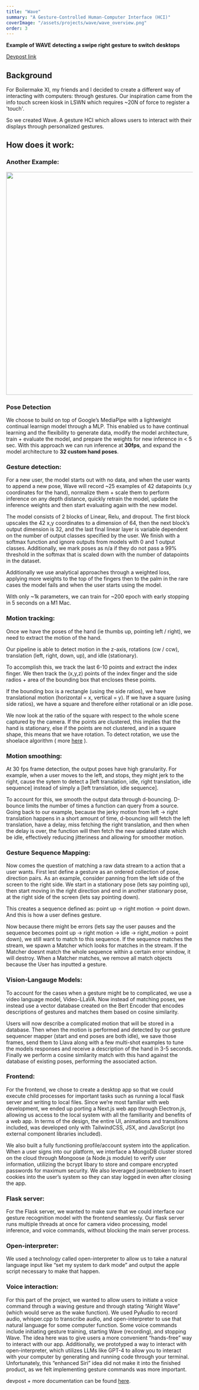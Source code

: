 ```yaml
---
title: "Wave"
summary: "A Gesture-Controlled Human-Computer Interface (HCI)"
coverImage: "/assets/projects/wave/wave_overview.png"
order: 3 
---
```

**Example of WAVE detecting a swipe right gesture to switch desktops**


[Devpost link](https://devpost.com/software/wave-9cr4ni)

## Background

For Boilermake XI, my friends and I decided to create a different way of interacting with computers: through gestures. Our inspiration came from the info touch screen kiosk in LSWN which requires ~20N of force to register a 'touch'. 

So we created Wave. A gesture HCI which allows users to interact with their displays through personalized gestures.

## How does it work:

### Another Example:

<img src="/assets/projects/wave/wave_ex_2.png" width="600" height="600">

### Pose Detection

We choose to build on top of Google’s MediaPipe with a lightweight continual learnign model through a MLP. This enabled us to have continual learning and the flexibility to generate data, modify the model architecture, train + evaluate the model, and prepare the weights for new inference in < 5 sec. With this approach we can run inference at **30fps**, and expand the model architecture to **32 custom hand poses**.

### Gesture detection:

For a new user, the model starts out with no data, and when the user wants to append a new pose, Wave will record ~25 examples of 42 datapoints (x,y coordinates for the hand), normalize them + scale them to perform inference on any depth distance, quickly retrain the model, update the inference weights and then start evaluating again with the new model.

The model consists of 2 blocks of Linear, Relu, and dropout. The first block upscales the 42 x,y coordinates to a dimension of 64, then the next block’s output dimension is 32, and the last final linear layer is variable dependent on the number of output classes specified by the user. We finish with a softmax function and ignore outputs from models with 0 and 1 output classes. Additionally, we mark poses as n/a if they do not pass a 99% threshold in the softmax that is scaled down with the number of datapoints in the dataset.

Additionally we use analytical approaches through a weighted loss, applying more weights to the top of the fingers then to the palm in the rare cases the model fails and when the user starts using the model.

With only ~1k parameters, we can train for ~200 epoch with early stopping in 5 seconds on a M1 Mac.

### Motion tracking:

Once we have the poses of the hand (ie thumbs up, pointing left / right), we need to extract the motion of the hand.

Our pipeline is able to detect motion in the z-axis, rotations (cw / ccw), translation (left, right, down, up), and idle (stationary).

To accomplish this, we track the last 6-10 points and extract the index finger. We then track the (x,y,z) points of the index finger and the side radios + area of the bounding box that encloses these points.

If the bounding box is a rectangle (using the side ratios), we have translational motion (horizontal = x, vertical = y). If we have a square (using side ratios), we have a square and therefore either rotational or an idle pose.

We now look at the ratio of the square with respect to the whole scene captured by the camera. If the points are clustered, this implies that the hand is stationary, else if the points are not clustered, and in a square shape, this means that we have rotation. To detect rotation, we use the shoelace algorithm ( more [here](https://www.101computing.net/the-shoelace-algorithm/) ).

### Motion smoothing:

At 30 fps frame detection, the output poses have high granularity. For example, when a user moves to the left, and stops, they might jerk to the right, cause the sytem to detect a [left translation, idle, right translation, idle sequence] instead of simply a [left translation, idle sequence].

To account for this, we smooth the output data through d-bouncing. D-bounce limits the number of times a function can query from a source. Going back to our example, because the jerky motion from left → right translation happens in a short amount of time, d-bouncing will fetch the left translation, have a delay, miss fetching the right translation, and then when the delay is over, the function will then fetch the new updated state which be idle, effectively reducing jitteriness and allowing for smoother motion.

### Gesture Sequence Mapping:

Now comes the question of matching a raw data stream to a action that a user wants. First lest define a gesture as an ordered collection of pose, direction pairs. As an example, consider panning from the left side of the screen to the right side. We start in a stationary pose (lets say pointing up), then start moving in the right direction and end in another stationary pose, at the right side of the screen (lets say pointing down).

This creates a sequence defined as: point up → right motion → point down. And this is how a user defines gesture.

Now because there might be errors (lets say the user pauses and the sequence becomes point up → right motion → idle → right_motion → point down), we still want to match to this sequence. If the sequence matches the stream, we spawn a Matcher which looks for matches in the stream. If the Matcher doesnt match the whole sequence within a certain error window, it will destroy. When a Matcher matches, we remove all match objects because the User has inputted a gesture.

### Vision-Langauge Models:

To account for the cases when a gesture might be to complicated, we use a video language model, Video-LLaVA. Now instead of matching poses, we instead use a vector database created on the Bert Encoder that encodes descriptions of gestures and matches them based on cosine similarity.

Users will now describe a complicated motion that will be stored in a database. Then when the motion is performed and detected by our gesture sequencer mapper (start and end poses are both idle), we save those frames, send them to Llava along with a few multi-shot examples to tune the models responses and receive a description of the hand in 3-5 seconds. Finally we perform a cosine similarity match with this hand against the database of existing poses, performing the associated action.

### Frontend:

For the frontend, we chose to create a desktop app so that we could execute child processes for important tasks such as running a local flask server and writing to local files. Since we’re most familiar with web development, we ended up porting a Next.js web app through Electron.js, allowing us access to the local system with all the familiarity and benefits of a web app. In terms of the design, the entire UI, animations and transitions included, was developed only with TailwindCSS, JSX, and JavaScript (no external component libraries included).

We also built a fully functioning profile/account system into the application. When a user signs into our platform, we interface a MongoDB cluster stored on the cloud through Mongoose (a Node.js module) to verify user information, utilizing the bcrypt libary to store and compare encrypted passwords for maximum security. We also leveraged jsonwebtoken to insert cookies into the user’s system so they can stay logged in even after closing the app.

### Flask server:

For the Flask server, we wanted to make sure that we could interface our gesture recognition model with the frontend seamlessly. Our flask server runs multiple threads at once for camera video processing, model inference, and voice commands, without blocking the main server process.

### Open-interpreter:

We used a technology called open-interpreter to allow us to take a natural language input like “set my system to dark mode” and output the apple script necessary to make that happen.

### Voice interaction:

For this part of the project, we wanted to allow users to initiate a voice command through a waving gesture and through stating “Alright Wave” (which would serve as the wake function). We used PyAudio to record audio, whisper.cpp to transcribe audio, and open-interpreter to use that natural language for some computer function. Some voice commands include initiating gesture training, starting Wave (recording), and stopping Wave. The idea here was to give users a more convenient “hands-free” way to interact with our app. Additionally, we prototyped a way to interact with open-interpreter, which utilizes LLMs like GPT-4 to allow you to interact with your computer by generating and running code through your terminal. Unfortunately, this “enhanced Siri” idea did not make it into the finished product, as we felt implementing gesture commands was more important.

devpost + more documentation can be found [here](https://devpost.com/software/wave-9cr4ni).